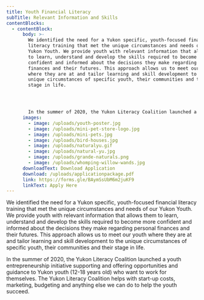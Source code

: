 ```yaml
---
title: Youth Financial Literacy
subTitle: Relevant Information and Skills
contentBlocks:
  - contentBlock:
      body: >-
        We identified the need for a Yukon specific, youth-focused financial
        literacy training that met the unique circumstances and needs of our
        Yukon Youth. We provide youth with relevant information that allows them
        to learn, understand and develop the skills required to become more
        confident and informed about the decisions they make regarding personal
        finances and their futures. This approach allows us to meet our youth
        where they are at and tailor learning and skill development to the
        unique circumstances of specific youth, their communities and their
        stage in life.




        In the summer of 2020, the Yukon Literacy Coalition launched a youth entrepreneurship initiative supporting and offering opportunities and guidance to Yukon youth (12-18 years old) who want to work for themselves. The Yukon Literacy Coalition helps with start-up costs, marketing, budgeting and anything else we can do to help the youth succeed.
      images:
        - image: /uploads/youth-poster.jpg
        - image: /uploads/mini-pet-store-logo.jpg
        - image: /uploads/mini-pets.jpg
        - image: /uploads/bird-houses.jpg
        - image: /uploads/naturalyu.gif
        - image: /uploads/natural-yu.jpg
        - image: /uploads/grande-naturals.png
        - image: /uploads/whomping-willow-wands.jpg
      downloadText: Download Application
      download: /uploads/applicationpackage.pdf
      link: https://forms.gle/BAymSsUbM6m2juKF9
      linkText: Apply Here
---
```

We identified the need for a Yukon specific, youth-focused financial literacy training that met the unique circumstances and needs of our Yukon Youth. We provide youth with relevant information that allows them to learn, understand and develop the skills required to become more confident and informed about the decisions they make regarding personal finances and their futures. This approach allows us to meet our youth where they are at and tailor learning and skill development to the unique circumstances of specific youth, their communities and their stage in life. 

In the summer of 2020, the Yukon Literacy Coalition launched a youth entrepreneurship initiative supporting and offering opportunities and guidance to Yukon youth (12-18 years old) who want to work for themselves. The Yukon Literacy Coalition helps with start-up costs, marketing, budgeting and anything else we can do to help the youth succeed.